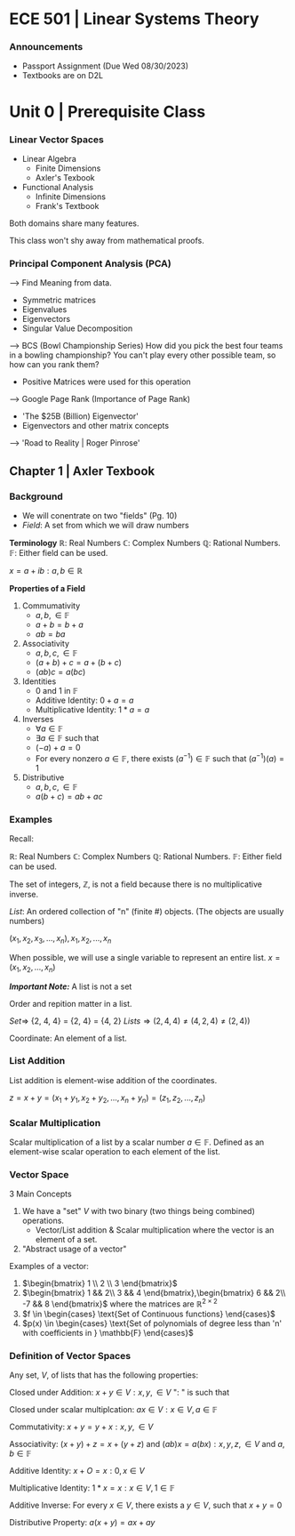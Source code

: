 # ECE 501 | Linear Systems Theory

### Announcements
- Passport Assignment (Due Wed 08/30/2023)
- Textbooks are on D2L



# Unit 0 | Prerequisite Class

### Linear Vector Spaces
- Linear Algebra 
	- Finite Dimensions
	- Axler's Texbook
- Functional Analysis
	- Infinite Dimensions
	- Frank's Textbook

Both domains share many features.

This class won't shy away from mathematical proofs.

### Principal Component Analysis (PCA)

--> Find Meaning from data.
- Symmetric matrices
- Eigenvalues
- Eigenvectors
- Singular Value Decomposition

--> BCS (Bowl Championship Series)
	How did you pick the best four teams in a bowling championship? You can't play every other possible team, so how can you rank them?
- Positive Matrices were used for this operation

--> Google Page Rank (Importance of Page Rank)
- 'The \$25B (Billion) Eigenvector'
- Eigenvectors and other matrix concepts

--> 'Road to Reality | Roger Pinrose'


## Chapter 1 | Axler Texbook

### Background
- We will conentrate on two "fields" (Pg. 10)
- *Field*: A set from which we will draw numbers 

**Terminology**
$\mathbb{R}$: Real Numbers
$\mathbb{C}$: Complex Numbers
$\mathbb{Q}$: Rational Numbers.
$\mathbb{F}$: Either field can be used.


$x = a + ib : a, b  \in \mathbb{R}$

**Properties of a Field**
1. Commumativity
	- $a, b, \in \mathbb{F}$
	- $a + b = b + a$
	- $ab = ba$
2. Associativity
	- $a, b, c, \in \mathbb{F}$
	- $(a + b) + c = a + (b + c)$
	- $(ab)c = a(bc)$
3. Identities
	- 0 and 1 in $\mathbb{F}$
	- Additive Identity: $0 + a = a$
	- Multiplicative Identity: $1 * a = a$
4. Inverses
	- $\forall a \in \mathbb{F}$ 
	- $\exists a \in \mathbb{F}$ such that
	- $(-a) + a = 0$
	- For every nonzero $a \in \mathbb{F}$, there exists $(a^{-1}) \in \mathbb{F}$ such that $(a^{-1})(a)= 1$
5. Distributive
	- $a, b, c, \in \mathbb{F}$
	- $a(b+c) = ab + ac$

### Examples

Recall: 

$\mathbb{R}$: Real Numbers
$\mathbb{C}$: Complex Numbers
$\mathbb{Q}$: Rational Numbers.
$\mathbb{F}$: Either field can be used.

The set of integers, $\mathbb{Z}$, is not a field because there is no multiplicative inverse.

*List*: An ordered collection of "n" (finite #) objects. (The objects are usually numbers)

$(x_{1}, x_{2}, x_{3}, ..., x_{n}), x_{1}, x_{2}, ..., x_{n}$

When possible, we will use a single variable to represent an entire list.
$x = (x_{1}, x_{2}, ..., x_{n})$

***Important Note:*** A list is not a set

Order and repition matter in a list.

$Set \Rightarrow$ {2, 4, 4} = {2, 4} = {4, 2}
$Lists \Rightarrow (2, 4, 4) \neq (4, 2, 4) \neq (2, 4))$

Coordinate: An element of a list.

### List Addition 
List addition is element-wise addition of the coordinates.

$z = x+y = (x_{1} + y_{1}, x_{2} + y_{2}, ..., x_{n} + y_{n}) = (z_{1}, z_{2}, ..., z_{n})$


### Scalar Multiplication
Scalar multiplication of a list by a scalar number $a\in \mathbb{F}$. Defined as an element-wise scalar operation to each element of the list.


### Vector Space
3 Main Concepts

1. We have a "set" $V$ with two binary (two things being combined) operations.
	- Vector/List addition & Scalar multiplication where the vector is an element of a set.
2. "Abstract usage of a vector"

Examples of a vector:

1. $\begin{bmatrix} 1 \\ 2 \\ 3 \end{bmatrix}$
2. $\begin{bmatrix} 1 && 2\\ 3 && 4 \end{bmatrix},\begin{bmatrix} 6 && 2\\ -7 && 8 \end{bmatrix}$ where the matrices are $\mathbb{R}^{2\times2}$
3. $f \in \begin{cases} \text{Set of Continuous functions} \end{cases}$
4. $p(x) \in \begin{cases} \text{Set of polynomials of degree less than 'n' with coefficients in } \mathbb{F} \end{cases}$

### Definition of Vector Spaces
Any set, $V$, of lists that has the following properties:

Closed under Addition:
$x+y \in V : x, y, \in V$
": " is such that

Closed under scalar multiplcation:
$ax \in V: x \in V, a \in \mathbb{F}$

Commutativity:
$x + y = y + x: x, y, \in V$

Associativity:
$(x+y) + z = x + (y + z)$ and $(ab)x = a(bx): x, y, z, \in V \text{ and } a, b \in \mathbb{F}$

Additive Identity:
$x + O = x: 0, x \in V$

Multiplicative Identity:
$1 * x =x : x \in V, 1 \in \mathbb{F}$

Additive Inverse:
For every $x \in V$, there exists a $y\in V$, such that $x + y = 0$

Distributive Property:
$a(x + y) = ax + ay$




























